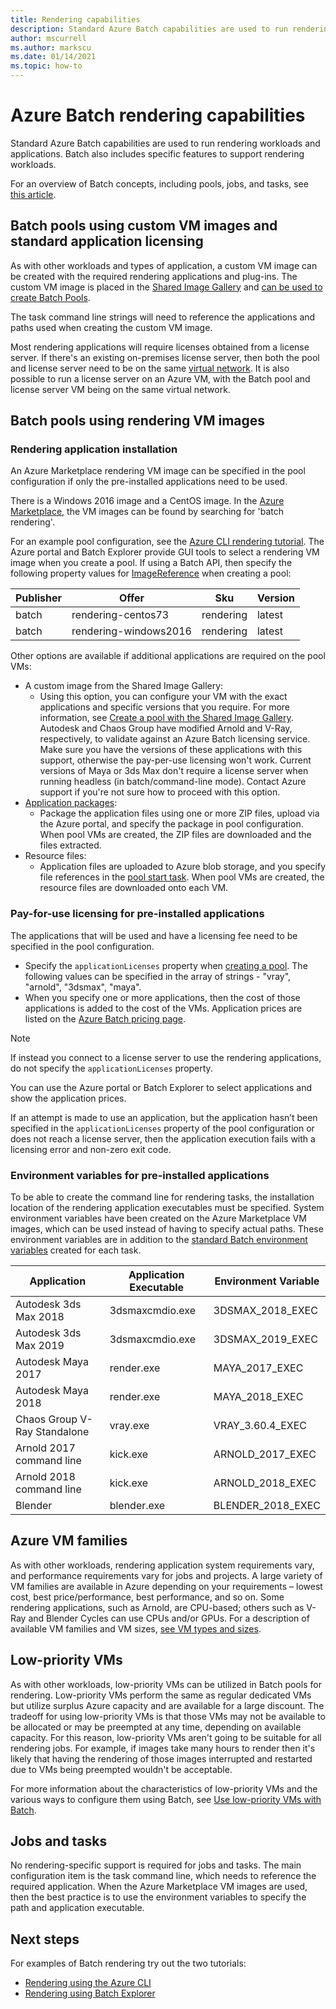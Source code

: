 ```yaml
---
title: Rendering capabilities
description: Standard Azure Batch capabilities are used to run rendering workloads and apps. Batch includes specific features to support rendering workloads.
author: mscurrell
ms.author: markscu
ms.date: 01/14/2021
ms.topic: how-to
---
```


# Azure Batch rendering capabilities

Standard Azure Batch capabilities are used to run rendering workloads and applications. Batch also includes specific features to support rendering workloads.

For an overview of Batch concepts, including pools, jobs, and tasks, see [this article](./batch-service-workflow-features.md).

## Batch pools using custom VM images and standard application licensing

As with other workloads and types of application, a custom VM image can be created with the required rendering applications and plug-ins. The custom VM image is placed in the [Shared Image Gallery](../virtual-machines/shared-image-galleries.md) and [can be used to create Batch Pools](batch-sig-images.md).

The task command line strings will need to reference the applications and paths used when creating the custom VM image.

Most rendering applications will require licenses obtained from a license server. If there's an existing on-premises license server, then both the pool and license server need to be on the same [virtual network](../virtual-network/virtual-networks-overview.md). It is also possible to run a license server on an Azure VM, with the Batch pool and license server VM being on the same virtual network.

## Batch pools using rendering VM images

### Rendering application installation

An Azure Marketplace rendering VM image can be specified in the pool configuration if only the pre-installed applications need to be used.

There is a Windows 2016 image and a CentOS image.  In the [Azure Marketplace](https://azuremarketplace.microsoft.com), the VM images can be found by searching for 'batch rendering'.

For an example pool configuration, see the [Azure CLI rendering tutorial](./tutorial-rendering-cli.md).  The Azure portal and Batch Explorer provide GUI tools to select a rendering VM image when you create a pool.  If using a Batch API, then specify the following property values for [ImageReference](/rest/api/batchservice/pool/add#imagereference) when creating a pool:

| Publisher | Offer | Sku | Version |
|---------|---------|---------|--------|
| batch | rendering-centos73 | rendering | latest |
| batch | rendering-windows2016 | rendering | latest |

Other options are available if additional applications are required on the pool VMs:

* A custom image from the Shared Image Gallery:
  * Using this option, you can configure your VM with the exact applications and specific versions that you require. For more information, see [Create a pool with the Shared Image Gallery](batch-sig-images.md). Autodesk and Chaos Group have modified Arnold and V-Ray, respectively, to validate against an Azure Batch licensing service. Make sure you have the versions of these applications with this support, otherwise the pay-per-use licensing won't work. Current versions of Maya or 3ds Max don't require a license server when running headless (in batch/command-line mode). Contact Azure support if you're not sure how to proceed with this option.
* [Application packages](./batch-application-packages.md):
  * Package the application files using one or more ZIP files, upload via the Azure portal, and specify the package in pool configuration. When pool VMs are created, the ZIP files are downloaded and the files extracted.
* Resource files:
  * Application files are uploaded to Azure blob storage, and you specify file references in the [pool start task](/rest/api/batchservice/pool/add#starttask). When pool VMs are created, the resource files are downloaded onto each VM.

### Pay-for-use licensing for pre-installed applications

The applications that will be used and have a licensing fee need to be specified in the pool configuration.

* Specify the `applicationLicenses` property when [creating a pool](/rest/api/batchservice/pool/add#request-body).  The following values can be specified in the array of strings - "vray", "arnold", "3dsmax", "maya".
* When you specify one or more applications, then the cost of those applications is added to the cost of the VMs.  Application prices are listed on the [Azure Batch pricing page](https://azure.microsoft.com/pricing/details/batch/#graphic-rendering).

> [!NOTE]
> If instead you connect to a license server to use the rendering applications, do not specify the `applicationLicenses` property.

You can use the Azure portal or Batch Explorer to select applications and show the application prices.

If an attempt is made to use an application, but the application hasn’t been specified in the `applicationLicenses` property of the pool configuration or does not reach a license server, then the application execution fails with a licensing error and non-zero exit code.

### Environment variables for pre-installed applications

To be able to create the command line for rendering tasks, the installation location of the rendering application executables must be specified.  System environment variables have been created on the Azure Marketplace VM images, which can be used instead of having to specify actual paths.  These environment variables are in addition to the [standard Batch environment variables](./batch-compute-node-environment-variables.md) created for each task.

|Application|Application Executable|Environment Variable|
|---------|---------|---------|
|Autodesk 3ds Max 2018|3dsmaxcmdio.exe|3DSMAX_2018_EXEC|
|Autodesk 3ds Max 2019|3dsmaxcmdio.exe|3DSMAX_2019_EXEC|
|Autodesk Maya 2017|render.exe|MAYA_2017_EXEC|
|Autodesk Maya 2018|render.exe|MAYA_2018_EXEC|
|Chaos Group V-Ray Standalone|vray.exe|VRAY_3.60.4_EXEC|
Arnold 2017 command line|kick.exe|ARNOLD_2017_EXEC|
|Arnold 2018 command line|kick.exe|ARNOLD_2018_EXEC|
|Blender|blender.exe|BLENDER_2018_EXEC|

## Azure VM families

As with other workloads, rendering application system requirements vary, and performance requirements vary for jobs and projects.  A large variety of VM families are available in Azure depending on your requirements – lowest cost, best price/performance, best performance, and so on.
Some rendering applications, such as Arnold, are CPU-based; others such as V-Ray and Blender Cycles can use CPUs and/or GPUs.
For a description of available VM families and VM sizes, [see VM types and sizes](../virtual-machines/sizes.md).

## Low-priority VMs

As with other workloads, low-priority VMs can be utilized in Batch pools for rendering.  Low-priority VMs perform the same as regular dedicated VMs but utilize surplus Azure capacity and are available for a large discount.  The tradeoff for using low-priority VMs is that those VMs may not be available to be allocated or may be preempted at any time, depending on available capacity. For this reason, low-priority VMs aren't going to be suitable for all rendering jobs. For example, if images take many hours to render then it's likely that having the rendering of those images interrupted and restarted due to VMs being preempted wouldn't be acceptable.

For more information about the characteristics of low-priority VMs and the various ways to configure them using Batch, see [Use low-priority VMs with Batch](./batch-low-pri-vms.md).

## Jobs and tasks

No rendering-specific support is required for jobs and tasks.  The main configuration item is the task command line, which needs to reference the required application.
When the Azure Marketplace VM images are used, then the best practice is to use the environment variables to specify the path and application executable.

## Next steps

For examples of Batch rendering try out the two tutorials:

* [Rendering using the Azure CLI](./tutorial-rendering-cli.md)
* [Rendering using Batch Explorer](./tutorial-rendering-batchexplorer-blender.md)